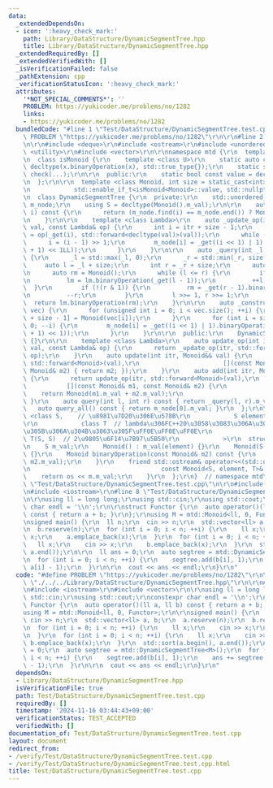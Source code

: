```yaml
---
data:
  _extendedDependsOn:
  - icon: ':heavy_check_mark:'
    path: Library/DataStructure/DynamicSegmentTree.hpp
    title: Library/DataStructure/DynamicSegmentTree.hpp
  _extendedRequiredBy: []
  _extendedVerifiedWith: []
  _isVerificationFailed: false
  _pathExtension: cpp
  _verificationStatusIcon: ':heavy_check_mark:'
  attributes:
    '*NOT_SPECIAL_COMMENTS*': ''
    PROBLEM: https://yukicoder.me/problems/no/1282
    links:
    - https://yukicoder.me/problems/no/1282
  bundledCode: "#line 1 \"Test/DataStructure/DynamicSegmentTree.test.cpp\"\n#define\
    \ PROBLEM \"https://yukicoder.me/problems/no/1282\"\r\n\r\n#line 2 \"Library/DataStructure/DynamicSegmentTree.hpp\"\
    \n\r\n#include <deque>\r\n#include <ostream>\r\n#include <unordered_map>\r\n#include\
    \ <utility>\r\n#include <vector>\r\n\r\nnamespace mtd {\r\n  template <class T>\r\
    \n  class isMonoid {\r\n    template <class U>\r\n    static auto check(U x) ->\
    \ decltype(x.binaryOperation(x), std::true_type{});\r\n    static std::false_type\
    \ check(...);\r\n\r\n  public:\r\n    static bool const value = decltype(check(std::declval<T>()))::value;\r\
    \n  };\r\n\r\n  template <class Monoid, int size = static_cast<int>(1e9 + 1),\r\
    \n            std::enable_if_t<isMonoid<Monoid>::value, std::nullptr_t> = nullptr>\r\
    \n  class DynamicSegmentTree {\r\n  private:\r\n    std::unordered_map<int, Monoid>\
    \ m_node;\r\n    using S = decltype(Monoid().m_val);\r\n\r\n    auto _get(int\
    \ i) const {\r\n      return (m_node.find(i) == m_node.end()) ? Monoid() : m_node.at(i);\r\
    \n    }\r\n\r\n    template <class Lambda>\r\n    auto _update_op(int itr, Monoid&&\
    \ val, const Lambda& op) {\r\n      int i = itr + size - 1;\r\n      m_node[i]\
    \ = op(_get(i), std::forward<decltype(val)>(val));\r\n      while (i) {\r\n  \
    \      i = (i - 1) >> 1;\r\n        m_node[i] = _get((i << 1) | 1).binaryOperation(_get((i\
    \ + 1) << 1LL));\r\n      }\r\n    }\r\n\r\n    auto _query(int _l, int _r) const\
    \ {\r\n      _l = std::max(_l, 0);\r\n      _r = std::min(_r, size - 1);\r\n \
    \     auto l = _l + size;\r\n      int r = _r + size;\r\n      auto lm = Monoid();\r\
    \n      auto rm = Monoid();\r\n      while (l <= r) {\r\n        if (l & 1) {\r\
    \n          lm = lm.binaryOperation(_get(l - 1));\r\n          ++l;\r\n      \
    \  }\r\n        if (!(r & 1)) {\r\n          rm = _get(r - 1).binaryOperation(rm);\r\
    \n          --r;\r\n        }\r\n        l >>= 1, r >>= 1;\r\n      }\r\n    \
    \  return lm.binaryOperation(rm);\r\n    }\r\n\r\n    auto _construct(const std::vector<S>&\
    \ vec) {\r\n      for (unsigned int i = 0; i < vec.size(); ++i) {\r\n        m_node[i\
    \ + size - 1] = Monoid(vec[i]);\r\n      }\r\n      for (int i = size - 2; i >=\
    \ 0; --i) {\r\n        m_node[i] = _get((i << 1) | 1).binaryOperation(_get((i\
    \ + 1) << 1));\r\n      }\r\n    }\r\n\r\n  public:\r\n    DynamicSegmentTree()\
    \ {}\r\n\r\n    template <class Lambda>\r\n    auto update_op(int itr, Monoid&&\
    \ val, const Lambda& op) {\r\n      return _update_op(itr, std::forward<Monoid>(val),\
    \ op);\r\n    }\r\n    auto update(int itr, Monoid&& val) {\r\n      return update_op(itr,\
    \ std::forward<Monoid>(val),\r\n                       [](const Monoid&, const\
    \ Monoid& m2) { return m2; });\r\n    }\r\n    auto add(int itr, Monoid&& val)\
    \ {\r\n      return update_op(itr, std::forward<Monoid>(val),\r\n            \
    \           [](const Monoid& m1, const Monoid& m2) {\r\n                     \
    \    return Monoid(m1.m_val + m2.m_val);\r\n                       });\r\n   \
    \ }\r\n    auto query(int l, int r) const { return _query(l, r).m_val; }\r\n \
    \   auto query_all() const { return m_node[0].m_val; }\r\n  };\r\n\r\n  template\
    \ <class S,    // \u8981\u7D20\u306E\u578B\r\n            S element,  // \u5143\
    \r\n            class T  // lambda\u306FC++20\u3058\u3083\u306A\u3044\u3068\u6E21\
    \u305B\u306A\u304B\u3063\u305F\uFF0E\uFF0E\uFF0E\r\n                     // S\
    \ T(S, S)  // 2\u9805\u6F14\u7B97\u5B50\r\n            >\r\n  struct Monoid {\r\
    \n    S m_val;\r\n    Monoid() : m_val(element) {}\r\n    Monoid(S val) : m_val(val)\
    \ {}\r\n    Monoid binaryOperation(const Monoid& m2) const {\r\n      return T()(m_val,\
    \ m2.m_val);\r\n    }\r\n    friend std::ostream& operator<<(std::ostream& os,\r\
    \n                                    const Monoid<S, element, T>& m) {\r\n  \
    \    return os << m.m_val;\r\n    }\r\n  };\r\n}  // namespace mtd\r\n#line 4\
    \ \"Test/DataStructure/DynamicSegmentTree.test.cpp\"\n\r\n#include <algorithm>\r\
    \n#include <iostream>\r\n#line 8 \"Test/DataStructure/DynamicSegmentTree.test.cpp\"\
    \n\r\nusing ll = long long;\r\nusing std::cin;\r\nusing std::cout;\r\nconstexpr\
    \ char endl = '\\n';\r\n\r\nstruct Functor {\r\n  auto operator()(ll a, ll b)\
    \ const { return a + b; }\r\n};\r\nusing M = mtd::Monoid<ll, 0, Functor>;\r\n\r\
    \nsigned main() {\r\n  ll n;\r\n  cin >> n;\r\n  std::vector<ll> a, b;\r\n  a.reserve(n);\r\
    \n  b.reserve(n);\r\n  for (int i = 0; i < n; ++i) {\r\n    ll x;\r\n    cin >>\
    \ x;\r\n    a.emplace_back(x);\r\n  }\r\n  for (int i = 0; i < n; ++i) {\r\n \
    \   ll x;\r\n    cin >> x;\r\n    b.emplace_back(x);\r\n  }\r\n  std::sort(a.begin(),\
    \ a.end());\r\n\r\n  ll ans = 0;\r\n  auto segtree = mtd::DynamicSegmentTree<M>();\r\
    \n  for (int i = 0; i < n; ++i) {\r\n    segtree.add(b[i], 1);\r\n    ans += segtree.query(0,\
    \ a[i] - 1);\r\n  }\r\n\r\n  cout << ans << endl;\r\n}\r\n"
  code: "#define PROBLEM \"https://yukicoder.me/problems/no/1282\"\r\n\r\n#include\
    \ \"./../../Library/DataStructure/DynamicSegmentTree.hpp\"\r\n\r\n#include <algorithm>\r\
    \n#include <iostream>\r\n#include <vector>\r\n\r\nusing ll = long long;\r\nusing\
    \ std::cin;\r\nusing std::cout;\r\nconstexpr char endl = '\\n';\r\n\r\nstruct\
    \ Functor {\r\n  auto operator()(ll a, ll b) const { return a + b; }\r\n};\r\n\
    using M = mtd::Monoid<ll, 0, Functor>;\r\n\r\nsigned main() {\r\n  ll n;\r\n \
    \ cin >> n;\r\n  std::vector<ll> a, b;\r\n  a.reserve(n);\r\n  b.reserve(n);\r\
    \n  for (int i = 0; i < n; ++i) {\r\n    ll x;\r\n    cin >> x;\r\n    a.emplace_back(x);\r\
    \n  }\r\n  for (int i = 0; i < n; ++i) {\r\n    ll x;\r\n    cin >> x;\r\n   \
    \ b.emplace_back(x);\r\n  }\r\n  std::sort(a.begin(), a.end());\r\n\r\n  ll ans\
    \ = 0;\r\n  auto segtree = mtd::DynamicSegmentTree<M>();\r\n  for (int i = 0;\
    \ i < n; ++i) {\r\n    segtree.add(b[i], 1);\r\n    ans += segtree.query(0, a[i]\
    \ - 1);\r\n  }\r\n\r\n  cout << ans << endl;\r\n}\r\n"
  dependsOn:
  - Library/DataStructure/DynamicSegmentTree.hpp
  isVerificationFile: true
  path: Test/DataStructure/DynamicSegmentTree.test.cpp
  requiredBy: []
  timestamp: '2024-11-16 03:44:43+09:00'
  verificationStatus: TEST_ACCEPTED
  verifiedWith: []
documentation_of: Test/DataStructure/DynamicSegmentTree.test.cpp
layout: document
redirect_from:
- /verify/Test/DataStructure/DynamicSegmentTree.test.cpp
- /verify/Test/DataStructure/DynamicSegmentTree.test.cpp.html
title: Test/DataStructure/DynamicSegmentTree.test.cpp
---
```

